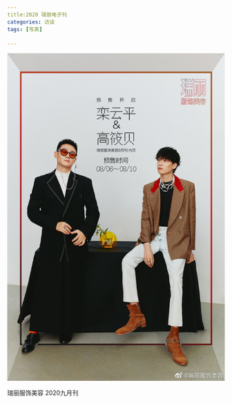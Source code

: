 ```yaml
---
title:2020 瑞丽电子刊
categories: 访谈
tags: [写真]

---
```


![](https://raw.githubusercontent.com/rhenginium/image/main/img-161665174236706645e400013f9fcbb759dec3d4675ea.jpg)

瑞丽服饰美容 2020九月刊

